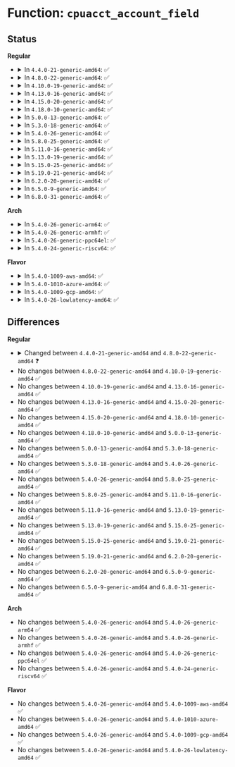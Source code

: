 # Function: <code>cpuacct_account_field</code>

## Status
<b>Regular</b>
<ul>
<li>
<details>
<summary>In <code>4.4.0-21-generic-amd64</code>: ✅</summary>

```c
void cpuacct_account_field(struct task_struct * p, int index, u64 val)
```

```json
{
  "name": "cpuacct_account_field",
  "collision_type": "Unique Global",
  "inline_type": "No",
  "funcs": [
    {
      "addr": 18446744071579671024,
      "name": "cpuacct_account_field",
      "external": true,
      "loc": "kernel/sched/cpuacct.c:263",
      "file": "kernel/sched/cpuacct.c",
      "inline": "seen, unknown",
      "caller_inline": [],
      "caller_func": [
        "kernel/sched/cputime.c:account_user_time",
        "kernel/sched/cputime.c:account_system_time"
      ]
    }
  ],
  "symbols": [
    {
      "addr": 18446744071579671024,
      "name": "cpuacct_account_field",
      "section": ".text",
      "bind": "STB_GLOBAL",
      "size": 70
    }
  ]
}
```
</details>
</li>
<li>
<details>
<summary>In <code>4.8.0-22-generic-amd64</code>: ✅</summary>

```c
void cpuacct_account_field(struct task_struct * tsk, int index, u64 val)
```

```json
{
  "name": "cpuacct_account_field",
  "collision_type": "Unique Global",
  "inline_type": "No",
  "funcs": [
    {
      "addr": 18446744071579689664,
      "name": "cpuacct_account_field",
      "external": true,
      "loc": "kernel/sched/cpuacct.c:370",
      "file": "kernel/sched/cpuacct.c",
      "inline": "seen, unknown",
      "caller_inline": [],
      "caller_func": [
        "kernel/sched/cputime.c:account_system_time",
        "kernel/sched/cputime.c:account_user_time"
      ]
    }
  ],
  "symbols": [
    {
      "addr": 18446744071579689664,
      "name": "cpuacct_account_field",
      "section": ".text",
      "bind": "STB_GLOBAL",
      "size": 70
    }
  ]
}
```
</details>
</li>
<li>
<details>
<summary>In <code>4.10.0-19-generic-amd64</code>: ✅</summary>

```c
void cpuacct_account_field(struct task_struct * tsk, int index, u64 val)
```

```json
{
  "name": "cpuacct_account_field",
  "collision_type": "Unique Global",
  "inline_type": "No",
  "funcs": [
    {
      "addr": 18446744071579714272,
      "name": "cpuacct_account_field",
      "external": true,
      "loc": "kernel/sched/cpuacct.c:370",
      "file": "kernel/sched/cpuacct.c",
      "inline": "seen, unknown",
      "caller_inline": [],
      "caller_func": [
        "kernel/sched/cputime.c:account_system_time",
        "kernel/sched/cputime.c:account_user_time"
      ]
    }
  ],
  "symbols": [
    {
      "addr": 18446744071579714272,
      "name": "cpuacct_account_field",
      "section": ".text",
      "bind": "STB_GLOBAL",
      "size": 70
    }
  ]
}
```
</details>
</li>
<li>
<details>
<summary>In <code>4.13.0-16-generic-amd64</code>: ✅</summary>

```c
void cpuacct_account_field(struct task_struct * tsk, int index, u64 val)
```

```json
{
  "name": "cpuacct_account_field",
  "collision_type": "Unique Global",
  "inline_type": "No",
  "funcs": [
    {
      "addr": 18446744071579710576,
      "name": "cpuacct_account_field",
      "external": true,
      "loc": "kernel/sched/cpuacct.c:370",
      "file": "kernel/sched/cpuacct.c",
      "inline": "seen, unknown",
      "caller_inline": [],
      "caller_func": [
        "kernel/sched/cputime.c:account_system_index_time",
        "kernel/sched/cputime.c:account_user_time"
      ]
    }
  ],
  "symbols": [
    {
      "addr": 18446744071579710576,
      "name": "cpuacct_account_field",
      "section": ".text",
      "bind": "STB_GLOBAL",
      "size": 73
    }
  ]
}
```
</details>
</li>
<li>
<details>
<summary>In <code>4.15.0-20-generic-amd64</code>: ✅</summary>

```c
void cpuacct_account_field(struct task_struct * tsk, int index, u64 val)
```

```json
{
  "name": "cpuacct_account_field",
  "collision_type": "Unique Global",
  "inline_type": "No",
  "funcs": [
    {
      "addr": 18446744071579742272,
      "name": "cpuacct_account_field",
      "external": true,
      "loc": "kernel/sched/cpuacct.c:371",
      "file": "kernel/sched/cpuacct.c",
      "inline": "seen, unknown",
      "caller_inline": [],
      "caller_func": [
        "kernel/sched/cputime.c:account_system_index_time",
        "kernel/sched/cputime.c:account_user_time"
      ]
    }
  ],
  "symbols": [
    {
      "addr": 18446744071579742272,
      "name": "cpuacct_account_field",
      "section": ".text",
      "bind": "STB_GLOBAL",
      "size": 75
    }
  ]
}
```
</details>
</li>
<li>
<details>
<summary>In <code>4.18.0-10-generic-amd64</code>: ✅</summary>

```c
void cpuacct_account_field(struct task_struct * tsk, int index, u64 val)
```

```json
{
  "name": "cpuacct_account_field",
  "collision_type": "Unique Global",
  "inline_type": "No",
  "funcs": [
    {
      "addr": 18446744071579775408,
      "name": "cpuacct_account_field",
      "external": true,
      "loc": "kernel/sched/cpuacct.c:360",
      "file": "kernel/sched/cpuacct.c",
      "inline": "seen, unknown",
      "caller_inline": [],
      "caller_func": [
        "kernel/sched/cputime.c:account_system_index_time",
        "kernel/sched/cputime.c:account_user_time"
      ]
    }
  ],
  "symbols": [
    {
      "addr": 18446744071579775408,
      "name": "cpuacct_account_field",
      "section": ".text",
      "bind": "STB_GLOBAL",
      "size": 74
    }
  ]
}
```
</details>
</li>
<li>
<details>
<summary>In <code>5.0.0-13-generic-amd64</code>: ✅</summary>

```c
void cpuacct_account_field(struct task_struct * tsk, int index, u64 val)
```

```json
{
  "name": "cpuacct_account_field",
  "collision_type": "Unique Global",
  "inline_type": "No",
  "funcs": [
    {
      "addr": 18446744071579818208,
      "name": "cpuacct_account_field",
      "external": true,
      "loc": "kernel/sched/cpuacct.c:360",
      "file": "kernel/sched/cpuacct.c",
      "inline": "seen, unknown",
      "caller_inline": [],
      "caller_func": [
        "kernel/sched/cputime.c:account_system_index_time",
        "kernel/sched/cputime.c:account_user_time"
      ]
    }
  ],
  "symbols": [
    {
      "addr": 18446744071579818208,
      "name": "cpuacct_account_field",
      "section": ".text",
      "bind": "STB_GLOBAL",
      "size": 74
    }
  ]
}
```
</details>
</li>
<li>
<details>
<summary>In <code>5.3.0-18-generic-amd64</code>: ✅</summary>

```c
void cpuacct_account_field(struct task_struct * tsk, int index, u64 val)
```

```json
{
  "name": "cpuacct_account_field",
  "collision_type": "Unique Global",
  "inline_type": "No",
  "funcs": [
    {
      "addr": 18446744071579846240,
      "name": "cpuacct_account_field",
      "external": true,
      "loc": "kernel/sched/cpuacct.c:360",
      "file": "kernel/sched/cpuacct.c",
      "inline": "seen, unknown",
      "caller_inline": [],
      "caller_func": [
        "kernel/sched/cputime.c:account_system_index_time",
        "kernel/sched/cputime.c:account_user_time"
      ]
    }
  ],
  "symbols": [
    {
      "addr": 18446744071579846240,
      "name": "cpuacct_account_field",
      "section": ".text",
      "bind": "STB_GLOBAL",
      "size": 73
    }
  ]
}
```
</details>
</li>
<li>
<details>
<summary>In <code>5.4.0-26-generic-amd64</code>: ✅</summary>

```c
void cpuacct_account_field(struct task_struct * tsk, int index, u64 val)
```

```json
{
  "name": "cpuacct_account_field",
  "collision_type": "Unique Global",
  "inline_type": "No",
  "funcs": [
    {
      "addr": 18446744071579894512,
      "name": "cpuacct_account_field",
      "external": true,
      "loc": "kernel/sched/cpuacct.c:360",
      "file": "kernel/sched/cpuacct.c",
      "inline": "seen, unknown",
      "caller_inline": [],
      "caller_func": [
        "kernel/sched/cputime.c:account_system_index_time",
        "kernel/sched/cputime.c:account_user_time"
      ]
    }
  ],
  "symbols": [
    {
      "addr": 18446744071579894512,
      "name": "cpuacct_account_field",
      "section": ".text",
      "bind": "STB_GLOBAL",
      "size": 73
    }
  ]
}
```
</details>
</li>
<li>
<details>
<summary>In <code>5.8.0-25-generic-amd64</code>: ✅</summary>

```c
void cpuacct_account_field(struct task_struct * tsk, int index, u64 val)
```

```json
{
  "name": "cpuacct_account_field",
  "collision_type": "Unique Global",
  "inline_type": "No",
  "funcs": [
    {
      "addr": 18446744071579937168,
      "name": "cpuacct_account_field",
      "external": true,
      "loc": "kernel/sched/cpuacct.c:361",
      "file": "kernel/sched/cpuacct.c",
      "inline": "seen, unknown",
      "caller_inline": [],
      "caller_func": [
        "kernel/sched/cputime.c:account_system_index_time",
        "kernel/sched/cputime.c:account_user_time"
      ]
    }
  ],
  "symbols": [
    {
      "addr": 18446744071579937168,
      "name": "cpuacct_account_field",
      "section": ".text",
      "bind": "STB_GLOBAL",
      "size": 73
    }
  ]
}
```
</details>
</li>
<li>
<details>
<summary>In <code>5.11.0-16-generic-amd64</code>: ✅</summary>

```c
void cpuacct_account_field(struct task_struct * tsk, int index, u64 val)
```

```json
{
  "name": "cpuacct_account_field",
  "collision_type": "Unique Global",
  "inline_type": "No",
  "funcs": [
    {
      "addr": 18446744071579924640,
      "name": "cpuacct_account_field",
      "external": true,
      "loc": "kernel/sched/cpuacct.c:361",
      "file": "kernel/sched/cpuacct.c",
      "inline": "seen, unknown",
      "caller_inline": [],
      "caller_func": [
        "kernel/sched/cputime.c:account_system_index_time",
        "kernel/sched/cputime.c:account_user_time"
      ]
    }
  ],
  "symbols": [
    {
      "addr": 18446744071579924640,
      "name": "cpuacct_account_field",
      "section": ".text",
      "bind": "STB_GLOBAL",
      "size": 78
    }
  ]
}
```
</details>
</li>
<li>
<details>
<summary>In <code>5.13.0-19-generic-amd64</code>: ✅</summary>

```c
void cpuacct_account_field(struct task_struct * tsk, int index, u64 val)
```

```json
{
  "name": "cpuacct_account_field",
  "collision_type": "Unique Global",
  "inline_type": "No",
  "funcs": [
    {
      "addr": 18446744071579933040,
      "name": "cpuacct_account_field",
      "external": true,
      "loc": "kernel/sched/cpuacct.c:361",
      "file": "kernel/sched/cpuacct.c",
      "inline": "seen, unknown",
      "caller_inline": [],
      "caller_func": [
        "kernel/sched/cputime.c:account_system_index_time",
        "kernel/sched/cputime.c:account_user_time"
      ]
    }
  ],
  "symbols": [
    {
      "addr": 18446744071579933040,
      "name": "cpuacct_account_field",
      "section": ".text",
      "bind": "STB_GLOBAL",
      "size": 71
    }
  ]
}
```
</details>
</li>
<li>
<details>
<summary>In <code>5.15.0-25-generic-amd64</code>: ✅</summary>

```c
void cpuacct_account_field(struct task_struct * tsk, int index, u64 val)
```

```json
{
  "name": "cpuacct_account_field",
  "collision_type": "Unique Global",
  "inline_type": "No",
  "funcs": [
    {
      "addr": 18446744071580057104,
      "name": "cpuacct_account_field",
      "external": true,
      "loc": "kernel/sched/cpuacct.c:346",
      "file": "kernel/sched/cpuacct.c",
      "inline": "seen, unknown",
      "caller_inline": [],
      "caller_func": [
        "kernel/sched/cputime.c:account_system_index_time",
        "kernel/sched/cputime.c:account_guest_time",
        "kernel/sched/cputime.c:account_guest_time",
        "kernel/sched/cputime.c:account_user_time"
      ]
    }
  ],
  "symbols": [
    {
      "addr": 18446744071580057104,
      "name": "cpuacct_account_field",
      "section": ".text",
      "bind": "STB_GLOBAL",
      "size": 71
    }
  ]
}
```
</details>
</li>
<li>
<details>
<summary>In <code>5.19.0-21-generic-amd64</code>: ✅</summary>

```c
void cpuacct_account_field(struct task_struct * tsk, int index, u64 val)
```

```json
{
  "name": "cpuacct_account_field",
  "collision_type": "Unique Global",
  "inline_type": "No",
  "funcs": [
    {
      "addr": 18446744071580177696,
      "name": "cpuacct_account_field",
      "external": true,
      "loc": "kernel/sched/cpuacct.c:350",
      "file": "kernel/sched/build_utility.c",
      "inline": "seen, unknown",
      "caller_inline": [],
      "caller_func": [
        "kernel/sched/build_policy.c:account_system_index_time",
        "kernel/sched/build_policy.c:account_guest_time",
        "kernel/sched/build_policy.c:account_guest_time",
        "kernel/sched/build_policy.c:account_user_time"
      ]
    }
  ],
  "symbols": [
    {
      "addr": 18446744071580177696,
      "name": "cpuacct_account_field",
      "section": ".text",
      "bind": "STB_GLOBAL",
      "size": 80
    }
  ]
}
```
</details>
</li>
<li>
<details>
<summary>In <code>6.2.0-20-generic-amd64</code>: ✅</summary>

```c
void cpuacct_account_field(struct task_struct * tsk, int index, u64 val)
```

```json
{
  "name": "cpuacct_account_field",
  "collision_type": "Unique Global",
  "inline_type": "No",
  "funcs": [
    {
      "addr": 18446744071580362368,
      "name": "cpuacct_account_field",
      "external": true,
      "loc": "kernel/sched/cpuacct.c:350",
      "file": "kernel/sched/build_utility.c",
      "inline": "seen, unknown",
      "caller_inline": [],
      "caller_func": [
        "kernel/sched/build_policy.c:__account_forceidle_time",
        "kernel/sched/build_policy.c:account_system_index_time",
        "kernel/sched/build_policy.c:account_guest_time",
        "kernel/sched/build_policy.c:account_guest_time",
        "kernel/sched/build_policy.c:account_user_time"
      ]
    }
  ],
  "symbols": [
    {
      "addr": 18446744071580362368,
      "name": "cpuacct_account_field",
      "section": ".text",
      "bind": "STB_GLOBAL",
      "size": 80
    }
  ]
}
```
</details>
</li>
<li>
<details>
<summary>In <code>6.5.0-9-generic-amd64</code>: ✅</summary>

```c
void cpuacct_account_field(struct task_struct * tsk, int index, u64 val)
```

```json
{
  "name": "cpuacct_account_field",
  "collision_type": "Unique Global",
  "inline_type": "No",
  "funcs": [
    {
      "addr": 18446744071580432112,
      "name": "cpuacct_account_field",
      "external": true,
      "loc": "kernel/sched/cpuacct.c:350",
      "file": "kernel/sched/build_utility.c",
      "inline": "seen, unknown",
      "caller_inline": [],
      "caller_func": [
        "kernel/sched/build_policy.c:__account_forceidle_time",
        "kernel/sched/build_policy.c:account_system_index_time",
        "kernel/sched/build_policy.c:account_guest_time",
        "kernel/sched/build_policy.c:account_guest_time",
        "kernel/sched/build_policy.c:account_user_time"
      ]
    }
  ],
  "symbols": [
    {
      "addr": 18446744071580432112,
      "name": "cpuacct_account_field",
      "section": ".text",
      "bind": "STB_GLOBAL",
      "size": 136
    }
  ]
}
```
</details>
</li>
<li>
<details>
<summary>In <code>6.8.0-31-generic-amd64</code>: ✅</summary>

```c
void cpuacct_account_field(struct task_struct * tsk, int index, u64 val)
```

```json
{
  "name": "cpuacct_account_field",
  "collision_type": "Unique Global",
  "inline_type": "No",
  "funcs": [
    {
      "addr": 18446744071580491312,
      "name": "cpuacct_account_field",
      "external": true,
      "loc": "kernel/sched/cpuacct.c:350",
      "file": "kernel/sched/build_utility.c",
      "inline": "seen, unknown",
      "caller_inline": [],
      "caller_func": [
        "kernel/sched/build_policy.c:__account_forceidle_time",
        "kernel/sched/build_policy.c:account_system_index_time",
        "kernel/sched/build_policy.c:account_guest_time",
        "kernel/sched/build_policy.c:account_guest_time",
        "kernel/sched/build_policy.c:account_user_time"
      ]
    }
  ],
  "symbols": [
    {
      "addr": 18446744071580491312,
      "name": "cpuacct_account_field",
      "section": ".text",
      "bind": "STB_GLOBAL",
      "size": 136
    }
  ]
}
```
</details>
</li>
</ul>
<b>Arch</b>
<ul>
<li>
<details>
<summary>In <code>5.4.0-26-generic-arm64</code>: ✅</summary>

```c
void cpuacct_account_field(struct task_struct * tsk, int index, u64 val)
```

```json
{
  "name": "cpuacct_account_field",
  "collision_type": "Unique Global",
  "inline_type": "No",
  "funcs": [
    {
      "addr": 18446603336491092312,
      "name": "cpuacct_account_field",
      "external": true,
      "loc": "kernel/sched/cpuacct.c:360",
      "file": "kernel/sched/cpuacct.c",
      "inline": "seen, unknown",
      "caller_inline": [],
      "caller_func": [
        "kernel/sched/cputime.c:account_system_index_time",
        "kernel/sched/cputime.c:account_user_time"
      ]
    }
  ],
  "symbols": [
    {
      "addr": 18446603336491092312,
      "name": "cpuacct_account_field",
      "section": ".text",
      "bind": "STB_GLOBAL",
      "size": 116
    }
  ]
}
```
</details>
</li>
<li>
<details>
<summary>In <code>5.4.0-26-generic-armhf</code>: ✅</summary>

```c
void cpuacct_account_field(struct task_struct * tsk, int index, u64 val)
```

```json
{
  "name": "cpuacct_account_field",
  "collision_type": "Unique Global",
  "inline_type": "No",
  "funcs": [
    {
      "addr": 3225096096,
      "name": "cpuacct_account_field",
      "external": true,
      "loc": "kernel/sched/cpuacct.c:360",
      "file": "kernel/sched/cpuacct.c",
      "inline": "seen, unknown",
      "caller_inline": [],
      "caller_func": [
        "kernel/sched/cputime.c:account_system_index_time",
        "kernel/sched/cputime.c:account_user_time"
      ]
    }
  ],
  "symbols": [
    {
      "addr": 3225096096,
      "name": "cpuacct_account_field",
      "section": ".text",
      "bind": "STB_GLOBAL",
      "size": 112
    }
  ]
}
```
</details>
</li>
<li>
<details>
<summary>In <code>5.4.0-26-generic-ppc64el</code>: ✅</summary>

```c
void cpuacct_account_field(struct task_struct * tsk, int index, u64 val)
```

```json
{
  "name": "cpuacct_account_field",
  "collision_type": "Unique Global",
  "inline_type": "No",
  "funcs": [
    {
      "addr": 13835058055283980464,
      "name": "cpuacct_account_field",
      "external": true,
      "loc": "kernel/sched/cpuacct.c:360",
      "file": "kernel/sched/cpuacct.c",
      "inline": "seen, unknown",
      "caller_inline": [],
      "caller_func": [
        "kernel/sched/cputime.c:account_system_index_time",
        "kernel/sched/cputime.c:account_user_time"
      ]
    }
  ],
  "symbols": [
    {
      "addr": 13835058055283980464,
      "name": "cpuacct_account_field",
      "section": ".text",
      "bind": "STB_GLOBAL",
      "size": 88
    }
  ]
}
```
</details>
</li>
<li>
<details>
<summary>In <code>5.4.0-24-generic-riscv64</code>: ✅</summary>

```c
void cpuacct_account_field(struct task_struct * tsk, int index, u64 val)
```

```json
{
  "name": "cpuacct_account_field",
  "collision_type": "Unique Global",
  "inline_type": "No",
  "funcs": [
    {
      "addr": 18446743936271679934,
      "name": "cpuacct_account_field",
      "external": true,
      "loc": "kernel/sched/cpuacct.c:360",
      "file": "kernel/sched/cpuacct.c",
      "inline": "seen, unknown",
      "caller_inline": [],
      "caller_func": [
        "kernel/sched/cputime.c:account_system_index_time",
        "kernel/sched/cputime.c:account_user_time"
      ]
    }
  ],
  "symbols": [
    {
      "addr": 18446743936271679934,
      "name": "cpuacct_account_field",
      "section": ".text",
      "bind": "STB_GLOBAL",
      "size": 108
    }
  ]
}
```
</details>
</li>
</ul>
<b>Flavor</b>
<ul>
<li>
<details>
<summary>In <code>5.4.0-1009-aws-amd64</code>: ✅</summary>

```c
void cpuacct_account_field(struct task_struct * tsk, int index, u64 val)
```

```json
{
  "name": "cpuacct_account_field",
  "collision_type": "Unique Global",
  "inline_type": "No",
  "funcs": [
    {
      "addr": 18446744071579866624,
      "name": "cpuacct_account_field",
      "external": true,
      "loc": "kernel/sched/cpuacct.c:360",
      "file": "kernel/sched/cpuacct.c",
      "inline": "seen, unknown",
      "caller_inline": [],
      "caller_func": [
        "kernel/sched/cputime.c:account_system_index_time",
        "kernel/sched/cputime.c:account_user_time"
      ]
    }
  ],
  "symbols": [
    {
      "addr": 18446744071579866624,
      "name": "cpuacct_account_field",
      "section": ".text",
      "bind": "STB_GLOBAL",
      "size": 73
    }
  ]
}
```
</details>
</li>
<li>
<details>
<summary>In <code>5.4.0-1010-azure-amd64</code>: ✅</summary>

```c
void cpuacct_account_field(struct task_struct * tsk, int index, u64 val)
```

```json
{
  "name": "cpuacct_account_field",
  "collision_type": "Unique Global",
  "inline_type": "No",
  "funcs": [
    {
      "addr": 18446744071579801568,
      "name": "cpuacct_account_field",
      "external": true,
      "loc": "kernel/sched/cpuacct.c:360",
      "file": "kernel/sched/cpuacct.c",
      "inline": "seen, unknown",
      "caller_inline": [],
      "caller_func": [
        "kernel/sched/cputime.c:account_system_index_time",
        "kernel/sched/cputime.c:account_user_time"
      ]
    }
  ],
  "symbols": [
    {
      "addr": 18446744071579801568,
      "name": "cpuacct_account_field",
      "section": ".text",
      "bind": "STB_GLOBAL",
      "size": 73
    }
  ]
}
```
</details>
</li>
<li>
<details>
<summary>In <code>5.4.0-1009-gcp-amd64</code>: ✅</summary>

```c
void cpuacct_account_field(struct task_struct * tsk, int index, u64 val)
```

```json
{
  "name": "cpuacct_account_field",
  "collision_type": "Unique Global",
  "inline_type": "No",
  "funcs": [
    {
      "addr": 18446744071579854880,
      "name": "cpuacct_account_field",
      "external": true,
      "loc": "kernel/sched/cpuacct.c:360",
      "file": "kernel/sched/cpuacct.c",
      "inline": "seen, unknown",
      "caller_inline": [],
      "caller_func": [
        "kernel/sched/cputime.c:account_system_index_time",
        "kernel/sched/cputime.c:account_user_time"
      ]
    }
  ],
  "symbols": [
    {
      "addr": 18446744071579854880,
      "name": "cpuacct_account_field",
      "section": ".text",
      "bind": "STB_GLOBAL",
      "size": 73
    }
  ]
}
```
</details>
</li>
<li>
<details>
<summary>In <code>5.4.0-26-lowlatency-amd64</code>: ✅</summary>

```c
void cpuacct_account_field(struct task_struct * tsk, int index, u64 val)
```

```json
{
  "name": "cpuacct_account_field",
  "collision_type": "Unique Global",
  "inline_type": "No",
  "funcs": [
    {
      "addr": 18446744071579900000,
      "name": "cpuacct_account_field",
      "external": true,
      "loc": "kernel/sched/cpuacct.c:360",
      "file": "kernel/sched/cpuacct.c",
      "inline": "seen, unknown",
      "caller_inline": [],
      "caller_func": [
        "kernel/sched/cputime.c:account_system_index_time",
        "kernel/sched/cputime.c:account_user_time"
      ]
    }
  ],
  "symbols": [
    {
      "addr": 18446744071579900000,
      "name": "cpuacct_account_field",
      "section": ".text",
      "bind": "STB_GLOBAL",
      "size": 101
    }
  ]
}
```
</details>
</li>
</ul>

## Differences
<b>Regular</b>
<ul>
<li>
<details>
<summary>Changed between <code>4.4.0-21-generic-amd64</code> and <code>4.8.0-22-generic-amd64</code> ❓</summary>
<ul>
<li>
<b>Param added. </b>
<code>struct task_struct * tsk</code>
</li>
<li>
<b>Param removed. </b>
<code>struct task_struct * p</code>
</li>
</ul>
</details>
</li>
<li>
No changes between <code>4.8.0-22-generic-amd64</code> and <code>4.10.0-19-generic-amd64</code> ✅
</li>
<li>
No changes between <code>4.10.0-19-generic-amd64</code> and <code>4.13.0-16-generic-amd64</code> ✅
</li>
<li>
No changes between <code>4.13.0-16-generic-amd64</code> and <code>4.15.0-20-generic-amd64</code> ✅
</li>
<li>
No changes between <code>4.15.0-20-generic-amd64</code> and <code>4.18.0-10-generic-amd64</code> ✅
</li>
<li>
No changes between <code>4.18.0-10-generic-amd64</code> and <code>5.0.0-13-generic-amd64</code> ✅
</li>
<li>
No changes between <code>5.0.0-13-generic-amd64</code> and <code>5.3.0-18-generic-amd64</code> ✅
</li>
<li>
No changes between <code>5.3.0-18-generic-amd64</code> and <code>5.4.0-26-generic-amd64</code> ✅
</li>
<li>
No changes between <code>5.4.0-26-generic-amd64</code> and <code>5.8.0-25-generic-amd64</code> ✅
</li>
<li>
No changes between <code>5.8.0-25-generic-amd64</code> and <code>5.11.0-16-generic-amd64</code> ✅
</li>
<li>
No changes between <code>5.11.0-16-generic-amd64</code> and <code>5.13.0-19-generic-amd64</code> ✅
</li>
<li>
No changes between <code>5.13.0-19-generic-amd64</code> and <code>5.15.0-25-generic-amd64</code> ✅
</li>
<li>
No changes between <code>5.15.0-25-generic-amd64</code> and <code>5.19.0-21-generic-amd64</code> ✅
</li>
<li>
No changes between <code>5.19.0-21-generic-amd64</code> and <code>6.2.0-20-generic-amd64</code> ✅
</li>
<li>
No changes between <code>6.2.0-20-generic-amd64</code> and <code>6.5.0-9-generic-amd64</code> ✅
</li>
<li>
No changes between <code>6.5.0-9-generic-amd64</code> and <code>6.8.0-31-generic-amd64</code> ✅
</li>
</ul>
<b>Arch</b>
<ul>
<li>
No changes between <code>5.4.0-26-generic-amd64</code> and <code>5.4.0-26-generic-arm64</code> ✅
</li>
<li>
No changes between <code>5.4.0-26-generic-amd64</code> and <code>5.4.0-26-generic-armhf</code> ✅
</li>
<li>
No changes between <code>5.4.0-26-generic-amd64</code> and <code>5.4.0-26-generic-ppc64el</code> ✅
</li>
<li>
No changes between <code>5.4.0-26-generic-amd64</code> and <code>5.4.0-24-generic-riscv64</code> ✅
</li>
</ul>
<b>Flavor</b>
<ul>
<li>
No changes between <code>5.4.0-26-generic-amd64</code> and <code>5.4.0-1009-aws-amd64</code> ✅
</li>
<li>
No changes between <code>5.4.0-26-generic-amd64</code> and <code>5.4.0-1010-azure-amd64</code> ✅
</li>
<li>
No changes between <code>5.4.0-26-generic-amd64</code> and <code>5.4.0-1009-gcp-amd64</code> ✅
</li>
<li>
No changes between <code>5.4.0-26-generic-amd64</code> and <code>5.4.0-26-lowlatency-amd64</code> ✅
</li>
</ul>

